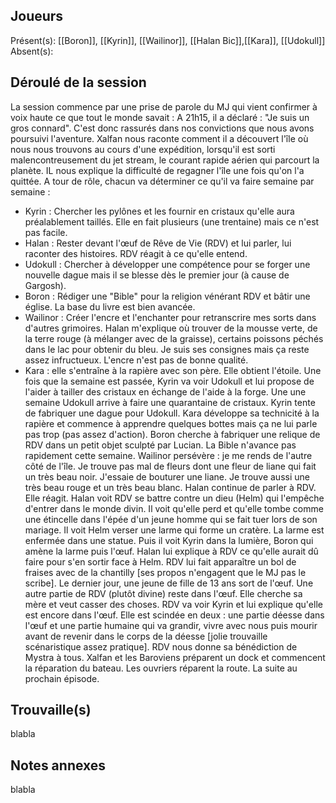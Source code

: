 ## Joueurs
Présent(s): [[Boron]],  [[Kyrin]], [[Wailinor]], [[Halan Bic]],[[Kara]], [[Udokull]]
Absent(s):
## Déroulé de la session
La session commence par une prise de parole du MJ qui vient confirmer à voix haute ce que tout le monde savait : A 21h15, il a déclaré : "Je suis un gros connard".
C'est donc rassurés dans nos convictions que nous avons poursuivi l'aventure. 
Xalfan nous raconte comment il a découvert l'île où nous nous trouvons au cours d'une expédition, lorsqu'il est sorti malencontreusement du jet stream, le courant rapide aérien qui parcourt la planète. IL nous explique la difficulté de regagner l'île une fois qu'on l'a quittée.
A tour de rôle, chacun va déterminer ce qu'il va faire semaine par semaine :
- Kyrin : Chercher les pylônes et les fournir en cristaux qu'elle aura préalablement taillés. Elle en fait plusieurs (une trentaine) mais ce n'est pas facile.
- Halan : Rester devant l'œuf de Rêve de Vie (RDV) et lui parler, lui raconter des histoires. RDV réagit à ce qu'elle entend.
- Udokull : Chercher à développer une compétence pour se forger une nouvelle dague mais il se blesse dès le premier jour (à cause de Gargosh).
- Boron : Rédiger une "Bible" pour la religion vénérant RDV et bâtir une église. La base du livre est bien avancée.
- Wailinor : Créer l'encre et l'enchanter pour retranscrire mes sorts dans d'autres grimoires. Halan m'explique où trouver de la mousse verte, de la terre rouge (à mélanger avec de la graisse), certains poissons péchés dans le lac pour obtenir du bleu. Je suis ses consignes mais ça reste assez infructueux. L'encre n'est pas de bonne qualité.
- Kara : elle s'entraîne à la rapière avec son père. Elle obtient l'étoile. Une fois que la semaine est passée, Kyrin va voir Udokull et lui propose de l'aider à tailler des cristaux en échange de l'aide à la forge. Une une semaine Udokull arrive à faire une quarantaine de cristaux.
Kyrin tente de fabriquer une dague pour Udokull.
Kara développe sa technicité à la rapière et commence à apprendre quelques bottes mais ça ne lui parle pas trop (pas assez d'action).
Boron cherche à fabriquer une relique de RDV dans un petit objet sculpté par Lucian. La Bible n'avance pas rapidement cette semaine.
Wailinor persévère : je me rends de l'autre côté de l'île. Je trouve pas mal de fleurs dont une fleur de liane qui fait un très beau noir. J'essaie de bouturer une liane. Je trouve aussi une très beau rouge et un très beau blanc.
Halan continue de parler à RDV. Elle réagit. Halan voit RDV se battre contre un dieu (Helm) qui l'empêche d'entrer dans le monde divin. Il voit qu'elle perd et qu'elle tombe comme une étincelle dans l'épée d'un jeune homme qui se fait tuer lors de son mariage. Il voit Helm verser une larme qui forme un cratère. La larme est enfermée dans une statue. Puis il voit Kyrin dans la lumière, Boron qui amène la larme puis l'œuf. Halan lui explique à RDV ce qu'elle aurait dû faire pour s'en sortir face à Helm. RDV lui fait apparaître un bol de fraises avec de la chantilly [ses propos n'engagent que le MJ pas le scribe]. Le dernier jour, une jeune de fille de 13 ans sort de l'œuf. Une autre partie de RDV (plutôt divine) reste dans l'œuf. Elle cherche sa mère et veut casser des choses.
RDV va voir Kyrin et lui explique qu'elle est encore dans l'œuf. Elle est scindée en deux : une partie déesse dans l'œuf et une partie humaine qui va grandir, vivre avec nous puis mourir avant de revenir dans le corps de la déesse [jolie trouvaille scénaristique assez pratique].
RDV nous donne sa bénédiction de Mystra à tous.
Xalfan et les Baroviens préparent un dock et commencent la réparation du bateau. Les ouvriers réparent la route. 
La suite au prochain épisode.


## Trouvaille(s)
blabla
## Notes annexes
blabla
